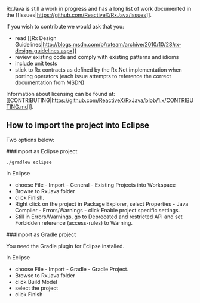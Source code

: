 RxJava is still a work in progress and has a long list of work documented in the [[Issues|https://github.com/ReactiveX/RxJava/issues]].


If you wish to contribute we would ask that you:
- read [[Rx Design Guidelines|http://blogs.msdn.com/b/rxteam/archive/2010/10/28/rx-design-guidelines.aspx]]
- review existing code and comply with existing patterns and idioms
- include unit tests
- stick to Rx contracts as defined by the Rx.Net implementation when porting operators (each issue attempts to reference the correct documentation from MSDN)

Information about licensing can be found at: [[CONTRIBUTING|https://github.com/ReactiveX/RxJava/blob/1.x/CONTRIBUTING.md]].

## How to import the project into Eclipse
Two options below:

###Import as Eclipse project 

    ./gradlew eclipse

In Eclipse 
* choose File - Import - General - Existing Projects into Workspace
* Browse to RxJava folder
* click Finish.
* Right click on the project in Package Explorer, select Properties - Java Compiler - Errors/Warnings - click Enable project specific settings.
* Still in Errors/Warnings, go to Deprecated and restricted API and set Forbidden reference (access-rules) to Warning.

###Import as Gradle project

You need the Gradle plugin for Eclipse installed.

In Eclipse 
* choose File - Import - Gradle - Gradle Project. 
* Browse to RxJava folder
* click Build Model
* select the project
* click Finish






